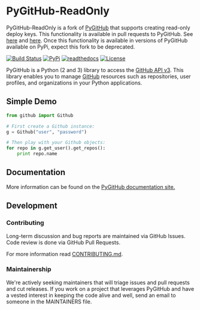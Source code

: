 # PyGitHub-ReadOnly

PyGitHub-ReadOnly is a fork of [PyGitHub](https://github.com/PyGithub/PyGithub) that supports creating read-only deploy keys. This functionality is available in pull requests to PyGitHub. See [here](https://github.com/PyGithub/PyGithub/pull/467) and [here](https://github.com/PyGithub/PyGithub/pull/570). Once this functionality is available in versions of PyGitHub available on PyPi, expect this fork to be deprecated.

[![Build Status](https://travis-ci.org/PyGithub/PyGithub.svg?branch=master)](https://travis-ci.org/PyGithub/PyGithub)
[![PyPi](https://img.shields.io/pypi/dm/pygithub.svg)](https://pypi.python.org/pypi?%3Aaction=search&term=pygithub&submit=search)
[![readthedocs](https://img.shields.io/badge/docs-latest-brightgreen.svg?style=flat)](http://pygithub.readthedocs.org/en/stable)
[![License](https://img.shields.io/badge/license-LGPL-blue.svg)](https://en.wikipedia.org/wiki/GNU_Lesser_General_Public_License)

PyGitHub is a Python (2 and 3) library to access the [GitHub API v3].
This library enables you to manage [GitHub] resources such as repositories, user profiles, and organizations in your Python applications.

[GitHub API v3]: https://developer.github.com/v3
[GitHub]: https://github.com

## Simple Demo

```python
from github import Github

# First create a Github instance:
g = Github("user", "password")

# Then play with your Github objects:
for repo in g.get_user().get_repos():
    print repo.name
```

## Documentation

More information can be found on the [PyGitHub documentation site.](http://pygithub.readthedocs.io/en/latest/introduction.html)

## Development

### Contributing

Long-term discussion and bug reports are maintained via GitHub Issues.
Code review is done via GitHub Pull Requests.

For more information read [CONTRIBUTING.md].

[CONTRIBUTING.md]: /CONTRIBUTING.md

### Maintainership

We're actively seeking maintainers that will triage issues and pull requests and cut releases.
If you work on a project that leverages PyGitHub and have a vested interest in keeping the code alive and well, send an email to someone in the MAINTAINERS file.
